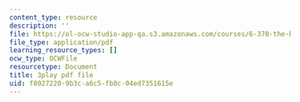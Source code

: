 ```yaml
---
content_type: resource
description: ''
file: https://ol-ocw-studio-app-qa.s3.amazonaws.com/courses/6-370-the-battlecode-programming-competition-january-iap-2013/f80272209b3ca6c5fb0c04ed7351615e_dEXo0QyA-Rs.pdf
file_type: application/pdf
learning_resource_types: []
ocw_type: OCWFile
resourcetype: Document
title: 3play pdf file
uid: f8027220-9b3c-a6c5-fb0c-04ed7351615e
---
```

